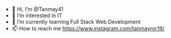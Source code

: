 - 👋 Hi, I’m @Tanmay41
- 👀 I’m interested in IT
- 🌱 I’m currently learning Full Stack Web Development
- 📫 How to reach me https://www.instagram.com/tanmayror19/
